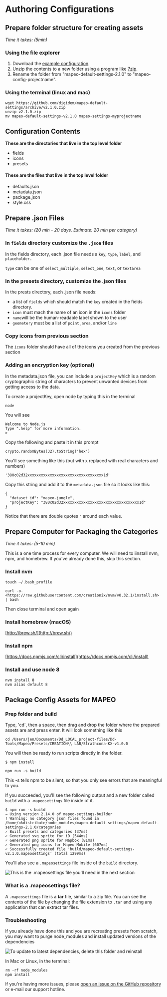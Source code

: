 # Authoring Configurations

## Prepare folder structure for creating assets

_Time it takes: \(5min\)_

### Using the file explorer

1. Download the [example configuration](https://github.com/digidem/mapeo-default-settings/).
2. Unzip the contents to a new folder using a program like [7zip](https://www.7-zip.org/).
3. Rename the folder from "mapeo-default-settings-2.1.0" to "mapeo-config-projectname".

### Using the terminal \(linux and mac\)

```text
wget https://github.com/digidem/mapeo-default-settings/archive/v2.1.0.zip
unzip v2.1.0.zip
mv mapeo-default-settings-v2.1.0 mapeo-settings-myprojectname
```

## Configuration Contents

**These are the directories that live in the top level folder**

* fields
* icons
* presets

#### These are the files that live in the top level folder

* defaults.json
* metadata.json
* package.json
* style.css

## Prepare .json Files

_Time it takes: \(20 min - 20 days. Estimate: 20 min per category\)_

### In `fields` directory customize the `.json` files

In the fields directory, each .json file needs a `key`, `type`, `label`, and `placeholder.`

`type` can be one of `select_multiple`, `select_one`, `text`, or `textarea`

### In the presets directory, customize the .json files

In the prests directory, each .json file needs:

* a list of `fields` which should match the `key` created in the fields directory.
* `icon` must mach the name of an icon in the `icons` folder
* `name`will be the human-readable label shown to the user
* `geometery` must be a list of `point` ,`area`, and/or `line`

### Copy icons from previous section

The `icons` folder should have all of the icons you created from the previous section

### Adding an encryption key \(optional\)

In the metadata.json file, you can include a `projectKey` which is a random cryptographic string of characters to prevent unwanted devices from getting access to the data.

To create a projectKey, open node by typing this in the terminal

```text
node
```

You will see

```text
Welcome to Node.js
Type ".help" for more information.
>
```

Copy the following and paste it in this prompt

```text
crypto.randomBytes(32).toString('hex')
```

You'll see something like this \(but with x replaced with real characters and numbers\)

```text
'380c02d32xxxxxxxxxxxxxxxxxxxxxxxxxxxxxxxxxx1d'
```

Copy this string and add it to the `metadata.json` file so it looks like this:

```text
{
  "dataset_id": "mapeo-jungle",
  "projectKey": "380c02d32xxxxxxxxxxxxxxxxxxxxxxxxxxxxxxxxxx1d"
}
```

Notice that there are double quotes `"` around each value.

## Prepare Computer for Packaging the Categories

_Time it takes: \(5-10 min\)_

This is a one time process for every computer. We will need to iinstall nvm, npm, and homebrew. If you've already done this, skip this section.

### Install nvm

```text
touch ~/.bash_profile

curl -o- <https://raw.githubusercontent.com/creationix/nvm/v0.32.1/install.sh> | bash
```

Then close terminal and open again

### Install homebrew \(macOS\)

[http://brew.sh/](http://brew.sh/)

### Install npm

[https://docs.npmjs.com/cli/install](https://docs.npmjs.com/cli/install)

### Install and use node 8

```text
nvm install 8
nvm alias default 8
```

## Package Config Assets for MAPEO

### Prep folder and build

Type, 'cd\`, then a space, then drag and drop the folder where the prepared assets are and press enter. It will look something like this

```text
cd /Users/jen/Documents/Dd_LOCAL_project-files/Dd-Tools/Mapeo/Presets/CREATION\\ LAB/Strathcona-KX-v1.0.0
```

You will then be ready to run scripts directly in the folder.

```text
$ npm install
```

```text
npm run -s build
```

This -s tells npm to be silent, so that you only see errors that are meaningful to you.

If you succeeded, you'll see the following output and a new folder called `build` with a `.mapeosettings` file inside of it.

```text
$ npm run -s build
→ Using version 2.14.0 of mapeo-settings-builder
! Warning: no category json files found in /home/okdistribute/node_modules/mapeo-default-settings/mapeo-default-settings-2.1.0/categories
✓ Built presets and categories (37ms)
✓ Generated svg sprite for iD (544ms)
✓ Generated png sprite for Mapbox (81ms)
✓ Generated png icons for Mapeo Mobile (607ms)
✓ Successfully created file 'build/mapeo-default-settings-v2.1.0.mapeosettings' (total 1299ms)
```

You'll also see a `.mapeosettings` file inside of the `build` directory.

![This is the .mapeosettings file you&apos;ll need in the next section](../.gitbook/assets/screenshot-from-2020-03-18-17-12-16.png)

### What is a .mapeosettings file?

A `.mapeosettings` file is a **tar** file, similar to a zip file. You can see the contents of the file by changing the file extension to `.tar` and using any application that can extract tar files.

### Troubleshooting

If you already have done this and you are recreating presets from scratch, you may want to purge node\_modules and install updated versions of the dependencies

![To update to latest dependencies, delete this folder and reinstall](../.gitbook/assets/screen_shot_2019-05-07_at_11.01.07_am%20%281%29.png)

In Mac or Linux, in the terminal:

```text
rm -rf node_modules
npm install
```

If you're having more issues, please [open an issue on the GitHub repository](https://github.com/digidem/mapeo-default-settings/issues/new) or e-mail our support hotline.

